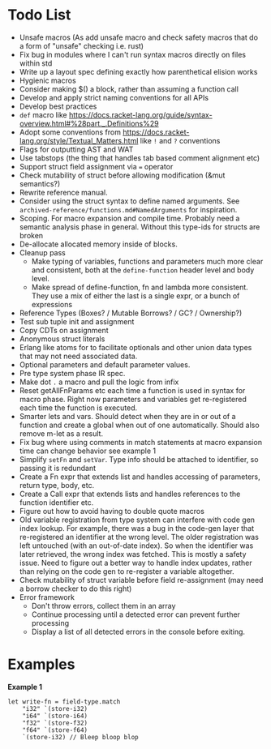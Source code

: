 # Todo List

- Unsafe macros (As add unsafe macro and check safety macros that do a form of "unsafe" checking
  i.e. rust)
- Fix bug in modules where I can't run syntax macros directly on files within std
- Write up a layout spec defining exactly how parenthetical elision works
- Hygienic macros
- Consider making $() a block, rather than assuming a function call
- Develop and apply strict naming conventions for all APIs
- Develop best practices
- `def` macro like https://docs.racket-lang.org/guide/syntax-overview.html#%28part._.Definitions%29
- Adopt some conventions from https://docs.racket-lang.org/style/Textual_Matters.html like `!` and
  `?` conventions
- Flags for outputting AST and WAT
- Use tabstops (the thing that handles tab based comment alignment etc)
- Support struct field assignment via `=` operator
- Check mutability of struct before allowing modification (&mut semantics?)
- Rewrite reference manual.
- Consider using the struct syntax to define named arguments. See
  `archived-reference/functions.md#NamedArguments` for inspiration.
- Scoping. For macro expansion and compile time. Probably need a semantic analysis phase in general.
  Without this type-ids for structs are broken
- De-allocate allocated memory inside of blocks.
- Cleanup pass
  - Make typing of variables, functions and parameters much more clear and consistent, both
    at the `define-function` header level and body level.
  - Make spread of define-function, fn and lambda more consistent. They use a mix of either the last
    is a single expr, or a bunch of expressions
- Reference Types (Boxes? / Mutable Borrows? / GC? / Ownership?)
- Test sub tuple init and assignment
- Copy CDTs on assignment
- Anonymous struct literals
- Erlang like atoms for to facilitate optionals and other union data types that may not need associated data.
- Optional parameters and default parameter values.
- Pre type system phase IR spec.
- Make dot `.` a macro and pull the logic from infix
- Reset getAllFnParams etc each time a function is used in syntax for macro phase. Right now parameters and variables get re-registered each time the function is executed.
- Smarter lets and vars. Should detect when they are in or out of a function and create a global when out of one automatically. Should also remove m-let as a result.
- Fix bug where using comments in match statements at macro expansion time can change behavior see example 1
- Simplify `setFn` and `setVar`. Type info should be attached to identifier, so passing it is redundant
- Create a Fn expr that extends list and handles accessing of parameters, return type, body, etc.
- Create a Call expr that extends lists and handles references to the function identifier etc.
- Figure out how to avoid having to double quote macros
- Old variable registration from type system can interfere with code gen index lookup. For example,
  there was a bug in the code-gen layer that re-registered an identifier at the wrong level. The
  older registration was left untouched (with an out-of-date index). So when the identifier was
  later retrieved, the wrong index was fetched. This is mostly a safety issue. Need to figure out
  a better way to handle index updates, rather than relying on the code gen to re-register a
  variable altogether.
- Check mutability of struct variable before field re-assignment (may need a borrow checker to do this right)
- Error framework
  - Don't throw errors, collect them in an array
  - Continue processing until a detected error can prevent further processing
  - Display a list of all detected errors in the console before exiting.

# Examples

**Example 1**

```
let write-fn = field-type.match
	"i32" `(store-i32)
	"i64" `(store-i64)
	"f32" `(store-f32)
	"f64" `(store-f64)
	`(store-i32) // Bleep bloop blop
```
